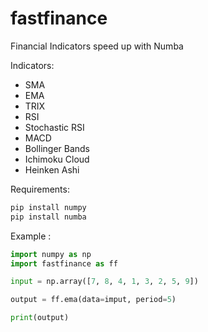 # fastfinance
Financial Indicators speed up with Numba

Indicators:
- SMA
- EMA
- TRIX
- RSI
- Stochastic RSI
- MACD
- Bollinger Bands
- Ichimoku Cloud
- Heinken Ashi

Requirements:
```python
pip install numpy
pip install numba
```

Example :
```python
import numpy as np
import fastfinance as ff

input = np.array([7, 8, 4, 1, 3, 2, 5, 9])

output = ff.ema(data=imput, period=5)

print(output)
```
